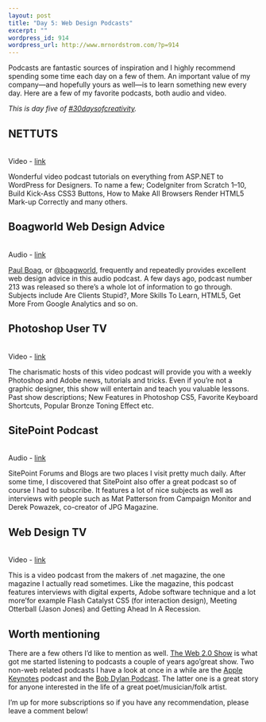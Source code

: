 ```yaml
--- 
layout: post
title: "Day 5: Web Design Podcasts"
excerpt: ""
wordpress_id: 914
wordpress_url: http://www.mrnordstrom.com/?p=914
---
```

<p>Podcasts are fantastic sources of inspiration and I highly recommend spending some time each day on a few of them. An important value of my company&mdash;and hopefully yours as well&mdash;is to learn something new every day. Here are a few of my favorite podcasts, both audio and video.</p>
<!--more-->
<p><em>This is day five of <a href="http://30daysofcreativity.com">#30daysofcreativity</a>.</em></p>
<p><h2>NETTUTS</h2><br>Video - <a href="http://nettuts.blip.tv/rss/itunes">link</a></p>
<p>Wonderful video podcast tutorials on everything from ASP.NET to WordPress for Designers. To name a few; CodeIgniter from Scratch 1&ndash;10, Build Kick-Ass CSS3 Buttons, How to Make All Browsers Render HTML5 Mark-up Correctly and many others.</p>
<p><h2>Boagworld Web Design Advice</h2><br>Audio - <a href="http://feeds.feedburner.com/boagworldpodcast">link</a></p>
<p><a href="http://boagworld.com/">Paul Boag</a>, or <a href="http://twitter.com/boagworld">@boagworld</a>, frequently and repeatedly provides excellent web design advice in this audio podcast. A few days ago, podcast number 213 was released so there&rsquo;s a whole lot of information to go through. Subjects include Are Clients Stupid?, More Skills To Learn, HTML5, Get More From Google Analytics and so on.</p>
<p><h2>Photoshop User TV</h2><br>Video - <a href="http://kelbytv.com/photoshopusertv/podcast/">link</a></p>
<p>The charismatic hosts of this video podcast will provide you with a weekly Photoshop and Adobe news, tutorials and tricks. Even if you&rsquo;re not a graphic designer, this show will entertain and teach you valuable lessons. Past show descriptions; New Features in Photoshop CS5, Favorite Keyboard Shortcuts, Popular Bronze Toning Effect etc.</p>
<p><h2>SitePoint Podcast</h2><br>Audio - <a href="http://www.sitepoint.com/blogs/?feed=podcast">link</a></p>
<p>SitePoint Forums and Blogs are two places I visit pretty much daily. After some time, I discovered that SitePoint also offer a great podcast so of course I had to subscribe. It features a lot of nice subjects as well as interviews with people such as Mat Patterson from Campaign Monitor and Derek Powazek, co-creator of JPG Magazine.</p>
<p><h2>Web Design TV</h2><br>Video - <a href="http://feeds.feedburner.com/pwd">link</a></p>
<p>This is a video podcast from the makers of .net magazine, the one magazine I actually read sometimes. Like the magazine, this podcast features interviews with digital experts, Adobe software technique and a lot more&rsquo;for example Flash Catalyst CS5 (for interaction design), Meeting Otterball (Jason Jones) and Getting Ahead In A Recession.</p>
<p><h2>Worth mentioning</h2></p>
<p>There are a few others I&rsquo;d like to mention as well. <a href="http://feeds.feedburner.com/web20Show">The Web 2.0 Show</a> is what got me started listening to podcasts a couple of years ago&rsquo;great show. Two non-web related podcasts I have a look at once in a while are the <a href="http://www.apple.com/podcasts/apple_keynotes/apple_keynotes.xml">Apple Keynotes</a> podcast and the <a href="http://feeds.feedburner.com/thebobdylanpodcast">Bob Dylan Podcast</a>. The latter one is a great story for anyone interested in the life of a great poet/musician/folk artist.</p>
<p>I&rsquo;m up for more subscriptions so if you have any recommendation, please leave a comment below!</p>
